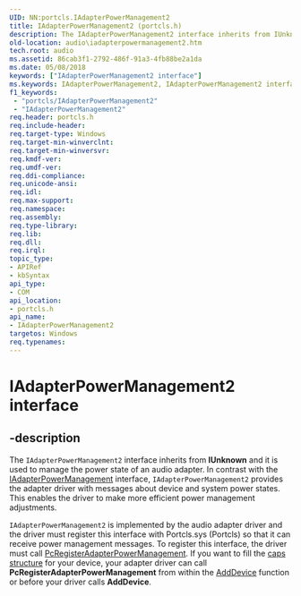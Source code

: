 ```yaml
---
UID: NN:portcls.IAdapterPowerManagement2
title: IAdapterPowerManagement2 (portcls.h)
description: The IAdapterPowerManagement2 interface inherits from IUnknown and it is used to manage the power state of an audio adapter.
old-location: audio\iadapterpowermanagement2.htm
tech.root: audio
ms.assetid: 86cab3f1-2792-486f-91a3-4fb88be2a1da
ms.date: 05/08/2018
keywords: ["IAdapterPowerManagement2 interface"]
ms.keywords: IAdapterPowerManagement2, IAdapterPowerManagement2 interface [Audio Devices], IAdapterPowerManagement2 interface [Audio Devices],described, audio.iadapterpowermanagement2, audmp-routines_c7d21546-b88c-46e6-9612-6244155058b0.xml, portcls/IAdapterPowerManagement2
f1_keywords:
 - "portcls/IAdapterPowerManagement2"
 - "IAdapterPowerManagement2"
req.header: portcls.h
req.include-header: 
req.target-type: Windows
req.target-min-winverclnt: 
req.target-min-winversvr: 
req.kmdf-ver: 
req.umdf-ver: 
req.ddi-compliance: 
req.unicode-ansi: 
req.idl: 
req.max-support: 
req.namespace: 
req.assembly: 
req.type-library: 
req.lib: 
req.dll: 
req.irql: 
topic_type:
- APIRef
- kbSyntax
api_type:
- COM
api_location:
- portcls.h
api_name:
- IAdapterPowerManagement2
targetos: Windows
req.typenames: 
---
```


# IAdapterPowerManagement2 interface


## -description


The <code>IAdapterPowerManagement2</code> interface inherits from <b>IUnknown</b> and it is used to manage the power state of an audio adapter. In contrast with the <a href="https://docs.microsoft.com/windows-hardware/drivers/ddi/portcls/nn-portcls-iadapterpowermanagement">IAdapterPowerManagement</a> interface, <code>IAdapterPowerManagement2</code> provides the adapter driver with messages about device and system power states. This enables the driver to make more efficient power management adjustments.

<code>IAdapterPowerManagement2</code> is implemented by the audio adapter driver and the driver must register this interface with Portcls.sys (Portcls) so that it can receive power management messages. To register this interface, the driver must call <a href="https://docs.microsoft.com/windows-hardware/drivers/ddi/portcls/nf-portcls-pcregisteradapterpowermanagement">PcRegisterAdapterPowerManagement</a>. If you want to fill the <a href="https://go.microsoft.com/fwlink/p/?linkid=143127">caps structure</a> for your device, your adapter driver can call <b>PcRegisterAdapterPowerManagement</b> from within the <a href="https://docs.microsoft.com/windows-hardware/drivers/ddi/wdm/nc-wdm-driver_add_device">AddDevice</a> function or before your driver calls <b>AddDevice</b>.

